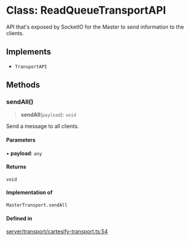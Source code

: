 # Class: ReadQueueTransportAPI

API that's exposed by SocketIO for the Master to send
information to the clients.

## Implements

- `TransportAPI`

## Methods

### sendAll()

> **sendAll**(`payload`): `void`

Send a message to all clients.

#### Parameters

• **payload**: `any`

#### Returns

`void`

#### Implementation of

`MasterTransport.sendAll`

#### Defined in

[server/transport/cartesify-transport.ts:54](https://github.com/Think-and-Dev/cartesi-boardgame/blob/3a054583808c7c40a2a0177388558713da9a788e/src/server/transport/cartesify-transport.ts#L54)
